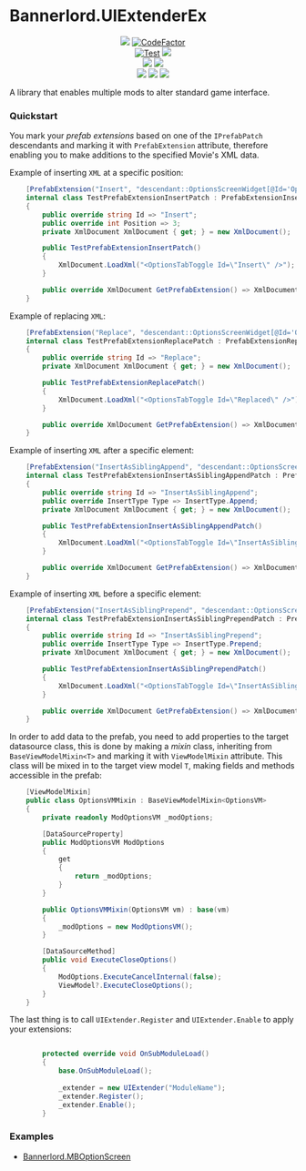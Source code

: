 # Bannerlord.UIExtenderEx
<p align="center">
  <!--
  <a href="https://github.com/BUTR/Bannerlord.UIExtenderEx" alt="Logo">
  <img src="https://github.com/BUTR/Bannerlord.UIExtenderEx/blob/dev/resources/Butter.png?raw=true" /></a>
  </br>
  -->
   <a href="https://github.com/BUTR/Bannerlord.UIExtenderEx" alt="Lines Of Code">
   <img src="https://tokei.rs/b1/github/BUTR/Bannerlord.UIExtenderEx?category=code" /></a>
   <a href="https://www.codefactor.io/repository/github/butr/bannerlord.uiextenderex"><img src="https://www.codefactor.io/repository/github/butr/bannerlord.uiextenderex/badge" alt="CodeFactor" /></a>
   </br>
   <a href="https://github.com/BUTR/Bannerlord.UIExtenderEx/actions?query=workflow%3ATest"><img src="https://github.com/BUTR/Bannerlord.UIExtenderEx/workflows/Test/badge.svg?branch=v3&event=push" alt="Test" /></a>
   <a href="https://codecov.io/gh/BUTR/Bannerlord.UIExtenderEx"><img src="https://codecov.io/gh/BUTR/Bannerlord.UIExtenderEx/branch/dev/graph/badge.svg" />
   </a>
   </br>
  <a href="https://www.nuget.org/packages/Bannerlord.UIExtenderEx" alt="NuGet Bannerlord.ButterLib">
  <img src="https://img.shields.io/nuget/v/Bannerlord.UIExtenderEx.svg?label=NuGet%20Bannerlord.UIExtenderEx&colorB=blue" /></a>
  <a href="https://butr.github.io/Bannerlord.UIExtenderEx" alt="Documentation">
  <img src="https://img.shields.io/badge/Documentation-%F0%9F%94%8D-blue?style=flat" /></a>
  </br>
  <a href="https://www.nexusmods.com/mountandblade2bannerlord/mods/2102" alt="Nexus ButterLib">
  <img src="https://img.shields.io/badge/Nexus-UIExtenderEx-yellow.svg" /></a>  
  <a href="https://www.nexusmods.com/mountandblade2bannerlord/mods/2102" alt="ButterLib">
  <img src="https://img.shields.io/endpoint?url=https%3A%2F%2Fnexusmods-version-pzk4e0ejol6j.runkit.sh%3FgameId%3Dmountandblade2bannerlord%26modId%3D2102" /></a>
  <a href="https://www.nexusmods.com/mountandblade2bannerlord/mods/2102" alt="Nexus ButterLib">
  <img src="https://img.shields.io/endpoint?url=https%3A%2F%2Fnexusmods-downloads-ayuqql60xfxb.runkit.sh%2F%3Ftype%3Dtotal%26gameId%3D3174%26modId%3D2102" /></a>
  </br>
</p>

A library that enables multiple mods to alter standard game interface.

### Quickstart
You mark your _prefab extensions_ based on one of the `IPrefabPatch` descendants and marking it with `PrefabExtension` attribute, therefore enabling you to make additions to the specified Movie's XML data.

Example of inserting ``XML`` at a specific position:
```csharp
    [PrefabExtension("Insert", "descendant::OptionsScreenWidget[@Id='Options']/Children/Standard.TopPanel/Children/ListPanel/Children")]
    internal class TestPrefabExtensionInsertPatch : PrefabExtensionInsertPatch
    {
        public override string Id => "Insert";
        public override int Position => 3;
        private XmlDocument XmlDocument { get; } = new XmlDocument();

        public TestPrefabExtensionInsertPatch()
        {
            XmlDocument.LoadXml("<OptionsTabToggle Id=\"Insert\" />");
        }

        public override XmlDocument GetPrefabExtension() => XmlDocument;
    }
```

Example of replacing ``XML``:
```csharp
    [PrefabExtension("Replace", "descendant::OptionsScreenWidget[@Id='Options']/Children/Standard.TopPanel/Children/ListPanel/Children/OptionsTabToggle[@Id='Replace']")]
    internal class TestPrefabExtensionReplacePatch : PrefabExtensionReplacePatch
    {
        public override string Id => "Replace";
        private XmlDocument XmlDocument { get; } = new XmlDocument();

        public TestPrefabExtensionReplacePatch()
        {
            XmlDocument.LoadXml("<OptionsTabToggle Id=\"Replaced\" />");
        }

        public override XmlDocument GetPrefabExtension() => XmlDocument;
    }
```

Example of inserting ``XML`` after a specific element:
```csharp
    [PrefabExtension("InsertAsSiblingAppend", "descendant::OptionsScreenWidget[@Id='Options']/Children/Standard.TopPanel/Children/ListPanel/Children/OptionsTabToggle[@Id='InsertAsSibling']")]
    internal class TestPrefabExtensionInsertAsSiblingAppendPatch : PrefabExtensionInsertAsSiblingPatch
    {
        public override string Id => "InsertAsSiblingAppend";
        public override InsertType Type => InsertType.Append;
        private XmlDocument XmlDocument { get; } = new XmlDocument();

        public TestPrefabExtensionInsertAsSiblingAppendPatch()
        {
            XmlDocument.LoadXml("<OptionsTabToggle Id=\"InsertAsSiblingAppend\" />");
        }

        public override XmlDocument GetPrefabExtension() => XmlDocument;
    }
```

Example of inserting ``XML`` before a specific element:
```csharp
    [PrefabExtension("InsertAsSiblingPrepend", "descendant::OptionsScreenWidget[@Id='Options']/Children/Standard.TopPanel/Children/ListPanel/Children/OptionsTabToggle[@Id='InsertAsSibling']")]
    internal class TestPrefabExtensionInsertAsSiblingPrependPatch : PrefabExtensionInsertAsSiblingPatch
    {
        public override string Id => "InsertAsSiblingPrepend";
        public override InsertType Type => InsertType.Prepend;
        private XmlDocument XmlDocument { get; } = new XmlDocument();

        public TestPrefabExtensionInsertAsSiblingPrependPatch()
        {
            XmlDocument.LoadXml("<OptionsTabToggle Id=\"InsertAsSiblingPrepend\" />");
        }

        public override XmlDocument GetPrefabExtension() => XmlDocument;
    }
```
In order to add data to the prefab, you need to add properties to the target datasource class, this is done by making a _mixin_ class, inheriting from `BaseViewModelMixin<T>` and marking it with `ViewModelMixin` attribute. This class will be mixed in to the target view model `T`, making fields and methods accessible in the prefab:

```csharp
    [ViewModelMixin]
    public class OptionsVMMixin : BaseViewModelMixin<OptionsVM>
    {
        private readonly ModOptionsVM _modOptions;

        [DataSourceProperty]
        public ModOptionsVM ModOptions
        {
            get
            {
                return _modOptions;
            }
        }

        public OptionsVMMixin(OptionsVM vm) : base(vm)
        {
            _modOptions = new ModOptionsVM();
        }

        [DataSourceMethod]
        public void ExecuteCloseOptions()
        {
            ModOptions.ExecuteCancelInternal(false);
            ViewModel?.ExecuteCloseOptions();
        }
    }
```

The last thing is to call `UIExtender.Register` and `UIExtender.Enable` to apply your extensions:
```cs

        protected override void OnSubModuleLoad()
        {
            base.OnSubModuleLoad();
            
            _extender = new UIExtender("ModuleName");
            _extender.Register();
            _extender.Enable();
        }
```

### Examples
* [Bannerlord.MBOptionScreen](https://github.com/Aragas/Bannerlord.MBOptionScreen/tree/v3/src/MCM.UI/UIExtenderEx)
